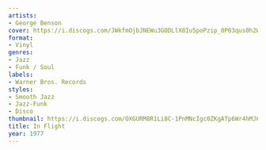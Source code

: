 ```yaml
---
artists:
- George Benson
cover: https://i.discogs.com/JWkfmOjbJNEWu3GODLlX8Iu5poPzip_0P03qus0h2WY/rs:fit/g:sm/q:90/h:600/w:600/czM6Ly9kaXNjb2dz/LWRhdGFiYXNlLWlt/YWdlcy9SLTI0NzI2/MTItMTY5MDQ0MjAx/NC04NTQ1LmpwZWc.jpeg
format:
- Vinyl
genres:
- Jazz
- Funk / Soul
labels:
- Warner Bros. Records
styles:
- Smooth Jazz
- Jazz-Funk
- Disco
thumbnail: https://i.discogs.com/OXGURM8R1Li8C-1PnMNcIgc0ZKgATp6Wr4hMJ6Vaswg/rs:fit/g:sm/q:40/h:150/w:150/czM6Ly9kaXNjb2dz/LWRhdGFiYXNlLWlt/YWdlcy9SLTI0NzI2/MTItMTY5MDQ0MjAx/NC04NTQ1LmpwZWc.jpeg
title: In Flight
year: 1977
---
```


